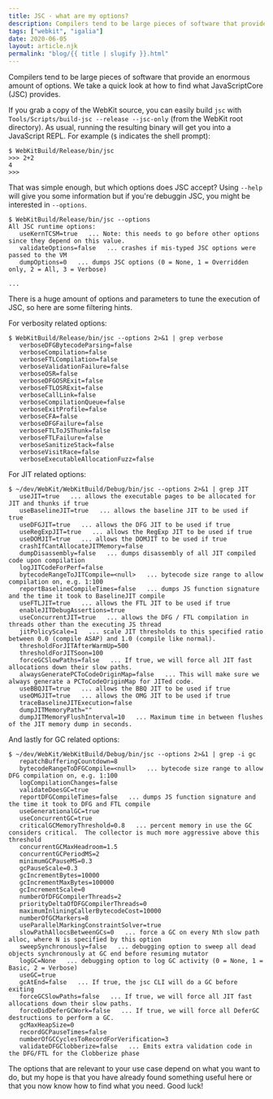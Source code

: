 ```yaml
---
title: JSC - what are my options?
description: Compilers tend to be large pieces of software that provide an enormous amount of options. We take a quick look at how to find what JavaScriptCore (JSC) provides.
tags: ["webkit", "igalia"]
date: 2020-06-05
layout: article.njk
permalink: "blog/{{ title | slugify }}.html"
---
```


Compilers tend to be large pieces of software that provide an enormous amount of options. We take a quick look at how to find what JavaScriptCore (JSC) provides.

If you grab a copy of the WebKit source, you can easily build `jsc` with `Tools/Scripts/build-jsc --release --jsc-only` (from the WebKit root directory). As usual, running the resulting binary will get you into a JavaScript REPL. For example (`$` indicates the shell prompt):

```shell
$ WebKitBuild/Release/bin/jsc
>>> 2+2
4
>>> 
```

That was simple enough, but which options does JSC accept? Using `--help` will give you some information but if you're debuggin JSC, you might be interested in `--options`.

```shell
$ WebKitBuild/Release/bin/jsc --options
All JSC runtime options:
   useKernTCSM=true   ... Note: this needs to go before other options since they depend on this value.
   validateOptions=false   ... crashes if mis-typed JSC options were passed to the VM
   dumpOptions=0   ... dumps JSC options (0 = None, 1 = Overridden only, 2 = All, 3 = Verbose)

...
```

There is a huge amount of options and parameters to tune the execution of JSC, so here are some filtering hints.

For verbosity related options:

```shell
$ WebKitBuild/Release/bin/jsc --options 2>&1 | grep verbose
   verboseDFGBytecodeParsing=false
   verboseCompilation=false
   verboseFTLCompilation=false
   verboseValidationFailure=false
   verboseOSR=false
   verboseDFGOSRExit=false
   verboseFTLOSRExit=false
   verboseCallLink=false
   verboseCompilationQueue=false
   verboseExitProfile=false
   verboseCFA=false
   verboseDFGFailure=false
   verboseFTLToJSThunk=false
   verboseFTLFailure=false
   verboseSanitizeStack=false
   verboseVisitRace=false
   verboseExecutableAllocationFuzz=false
```

For JIT related options:

```shell
$ ~/dev/WebKit/WebKitBuild/Debug/bin/jsc --options 2>&1 | grep JIT    
   useJIT=true   ... allows the executable pages to be allocated for JIT and thunks if true
   useBaselineJIT=true   ... allows the baseline JIT to be used if true
   useDFGJIT=true   ... allows the DFG JIT to be used if true
   useRegExpJIT=true   ... allows the RegExp JIT to be used if true
   useDOMJIT=true   ... allows the DOMJIT to be used if true
   crashIfCantAllocateJITMemory=false
   dumpDisassembly=false   ... dumps disassembly of all JIT compiled code upon compilation
   logJITCodeForPerf=false
   bytecodeRangeToJITCompile=<null>   ... bytecode size range to allow compilation on, e.g. 1:100
   reportBaselineCompileTimes=false   ... dumps JS function signature and the time it took to BaselineJIT compile
   useFTLJIT=true   ... allows the FTL JIT to be used if true
   enableJITDebugAssertions=true
   useConcurrentJIT=true   ... allows the DFG / FTL compilation in threads other than the executing JS thread
   jitPolicyScale=1   ... scale JIT thresholds to this specified ratio between 0.0 (compile ASAP) and 1.0 (compile like normal).
   thresholdForJITAfterWarmUp=500
   thresholdForJITSoon=100
   forceGCSlowPaths=false   ... If true, we will force all JIT fast allocations down their slow paths.
   alwaysGeneratePCToCodeOriginMap=false   ... This will make sure we always generate a PCToCodeOriginMap for JITed code.
   useBBQJIT=true   ... allows the BBQ JIT to be used if true
   useOMGJIT=true   ... allows the OMG JIT to be used if true
   traceBaselineJITExecution=false
   dumpJITMemoryPath=""
   dumpJITMemoryFlushInterval=10   ... Maximum time in between flushes of the JIT memory dump in seconds.
```

And lastly for GC related options:

```shell
$ ~/dev/WebKit/WebKitBuild/Debug/bin/jsc --options 2>&1 | grep -i gc
   repatchBufferingCountdown=8
   bytecodeRangeToDFGCompile=<null>   ... bytecode size range to allow DFG compilation on, e.g. 1:100
   logCompilationChanges=false
   validateDoesGC=true
   reportDFGCompileTimes=false   ... dumps JS function signature and the time it took to DFG and FTL compile
   useGenerationalGC=true
   useConcurrentGC=true
   criticalGCMemoryThreshold=0.8   ... percent memory in use the GC considers critical.  The collector is much more aggressive above this threshold
   concurrentGCMaxHeadroom=1.5
   concurrentGCPeriodMS=2
   minimumGCPauseMS=0.3
   gcPauseScale=0.3
   gcIncrementBytes=10000
   gcIncrementMaxBytes=100000
   gcIncrementScale=0
   numberOfDFGCompilerThreads=2
   priorityDeltaOfDFGCompilerThreads=0
   maximumInliningCallerBytecodeCost=10000
   numberOfGCMarkers=8
   useParallelMarkingConstraintSolver=true
   slowPathAllocsBetweenGCs=0   ... force a GC on every Nth slow path alloc, where N is specified by this option
   sweepSynchronously=false   ... debugging option to sweep all dead objects synchronously at GC end before resuming mutator
   logGC=None   ... debugging option to log GC activity (0 = None, 1 = Basic, 2 = Verbose)
   useGC=true
   gcAtEnd=false   ... If true, the jsc CLI will do a GC before exiting
   forceGCSlowPaths=false   ... If true, we will force all JIT fast allocations down their slow paths.
   forceDidDeferGCWork=false   ... If true, we will force all DeferGC destructions to perform a GC.
   gcMaxHeapSize=0
   recordGCPauseTimes=false
   numberOfGCCyclesToRecordForVerification=3
   validateDFGClobberize=false   ... Emits extra validation code in the DFG/FTL for the Clobberize phase
```

The options that are relevant to your use case depend on what you want to do, but my hope is that you have already found something useful here or that you now know how to find what you need. Good luck!